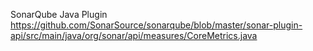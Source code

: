 SonarQube Java Plugin https://github.com/SonarSource/sonarqube/blob/master/sonar-plugin-api/src/main/java/org/sonar/api/measures/CoreMetrics.java